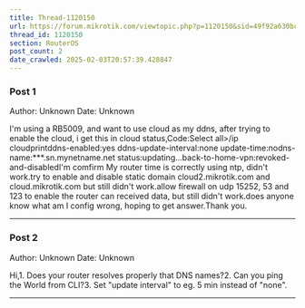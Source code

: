 ```yaml
---
title: Thread-1120150
url: https://forum.mikrotik.com/viewtopic.php?p=1120150&sid=49f92a630bc7970d8ca50523be880e8f#p1120150
thread_id: 1120150
section: RouterOS
post_count: 2
date_crawled: 2025-02-03T20:57:39.428847
---
```


### Post 1
Author: Unknown
Date: Unknown

I'm using a RB5009, and want to use cloud as my ddns, after trying to enable the cloud, i get this in cloud status,Code:Select all>/ip cloudprintddns-enabled:yes
  ddns-update-interval:none
           update-time:nodns-name:***.sn.mynetname.net
                status:updating...back-to-home-vpn:revoked-and-disabledI'm comfirm My router time is correctly using ntp, didn't work.try to enable and disable static domain cloud2.mikrotik.com and cloud.mikrotik.com but still didn't work.allow firewall on udp 15252, 53 and 123 to enable the router can received data,  but still didn't work.does anyone know what am I config wrong, hoping to get answer.Thank you.

---
### Post 2
Author: Unknown
Date: Unknown

Hi,1. Does your router resolves properly that DNS names?2. Can you ping the World from CLI?3. Set "update interval" to eg. 5 min instead of "none".

---
